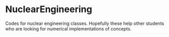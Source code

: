 # NuclearEngineering
Codes for nuclear engineering classes. Hopefully these help other students who are looking for numerical implementations of concepts.
